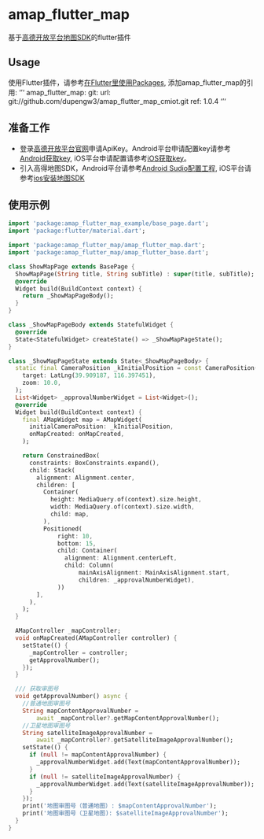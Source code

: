 # amap_flutter_map

基于[高德开放平台地图SDK](https://lbs.amap.com/api/)的flutter插件

## Usage
使用Flutter插件，请参考[在Flutter里使用Packages](https://flutter.cn/docs/development/packages-and-plugins/using-packages), 添加amap_flutter_map的引用:
‘’‘
amap_flutter_map:
    git:
      url: git://github.com/dupengw3/amap_flutter_map_cmiot.git
      ref: 1.0.4
‘’‘
## 准备工作
* 登录[高德开放平台官网](https://lbs.amap.com/)申请ApiKey。Android平台申请配置key请参考[Android获取key](https://lbs.amap.com/api/poi-sdk-android/develop/create-project/get-key/?sug_index=2), iOS平台申请配置请参考[iOS获取key](https://lbs.amap.com/api/poi-sdk-ios/develop/create-project/get-key/?sug_index=1)。
* 引入高得地图SDK，Android平台请参考[Android Sudio配置工程](https://lbs.amap.com/api/android-sdk/guide/create-project/android-studio-create-project), iOS平台请参考[ios安装地图SDK](https://lbs.amap.com/api/ios-sdk/guide/create-project/cocoapods)

## 使用示例
``` Dart
import 'package:amap_flutter_map_example/base_page.dart';
import 'package:flutter/material.dart';

import 'package:amap_flutter_map/amap_flutter_map.dart';
import 'package:amap_flutter_map/amap_flutter_base.dart';

class ShowMapPage extends BasePage {
  ShowMapPage(String title, String subTitle) : super(title, subTitle);
  @override
  Widget build(BuildContext context) {
    return _ShowMapPageBody();
  }
}

class _ShowMapPageBody extends StatefulWidget {
  @override
  State<StatefulWidget> createState() => _ShowMapPageState();
}

class _ShowMapPageState extends State<_ShowMapPageBody> {
  static final CameraPosition _kInitialPosition = const CameraPosition(
    target: LatLng(39.909187, 116.397451),
    zoom: 10.0,
  );
  List<Widget> _approvalNumberWidget = List<Widget>();
  @override
  Widget build(BuildContext context) {
    final AMapWidget map = AMapWidget(
      initialCameraPosition: _kInitialPosition,
      onMapCreated: onMapCreated,
    );

    return ConstrainedBox(
      constraints: BoxConstraints.expand(),
      child: Stack(
        alignment: Alignment.center,
        children: [
          Container(
            height: MediaQuery.of(context).size.height,
            width: MediaQuery.of(context).size.width,
            child: map,
          ),
          Positioned(
              right: 10,
              bottom: 15,
              child: Container(
                alignment: Alignment.centerLeft,
                child: Column(
                    mainAxisAlignment: MainAxisAlignment.start,
                    children: _approvalNumberWidget),
              ))
        ],
      ),
    );
  }

  AMapController _mapController;
  void onMapCreated(AMapController controller) {
    setState(() {
      _mapController = controller;
      getApprovalNumber();
    });
  }

  /// 获取审图号
  void getApprovalNumber() async {
    //普通地图审图号
    String mapContentApprovalNumber =
        await _mapController?.getMapContentApprovalNumber();
    //卫星地图审图号
    String satelliteImageApprovalNumber =
        await _mapController?.getSatelliteImageApprovalNumber();
    setState(() {
      if (null != mapContentApprovalNumber) {
        _approvalNumberWidget.add(Text(mapContentApprovalNumber));
      }
      if (null != satelliteImageApprovalNumber) {
        _approvalNumberWidget.add(Text(satelliteImageApprovalNumber));
      }
    });
    print('地图审图号（普通地图）: $mapContentApprovalNumber');
    print('地图审图号（卫星地图): $satelliteImageApprovalNumber');
  }
}

```





